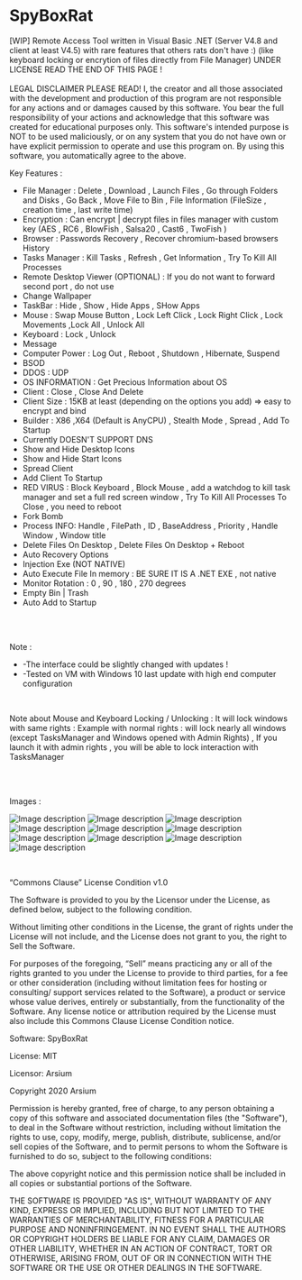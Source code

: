 # SpyBoxRat
[WIP] Remote Access Tool written in Visual Basic .NET (Server V4.8 and client at least V4.5) with rare features that others rats don't have :) (like keyboard locking or encrytion of files directly from File Manager) UNDER LICENSE READ THE END OF THIS PAGE !
<br />
<br />
LEGAL DISCLAIMER PLEASE READ!
I, the creator and all those associated with the development and production of this program are not responsible for any actions and or damages caused by this software. You bear the full responsibility of your actions and acknowledge that this software was created for educational purposes only. This software's intended purpose is NOT to be used maliciously, or on any system that you do not have own or have explicit permission to operate and use this program on. By using this software, you automatically agree to the above.
<br />

Key Features : 
<br />
* File Manager  :  Delete , Download , Launch Files  , Go through Folders and Disks , Go Back , Move File to Bin , File Information (FileSize , creation time , last write time)
* Encryption : Can encrypt | decrypt files in files manager with custom key (AES , RC6 , BlowFish , Salsa20 , Cast6 , TwoFish )
* Browser : Passwords Recovery , Recover chromium-based browsers History
* Tasks Manager : Kill Tasks , Refresh , Get Information , Try To Kill All Processes
* Remote Desktop Viewer (OPTIONAL) : If you do not want to forward second port , do not use
* Change Wallpaper
* TaskBar : Hide , Show , Hide Apps , SHow Apps
* Mouse  : Swap Mouse Button , Lock Left Click , Lock Right Click , Lock Movements ,Lock All , Unlock All
* Keyboard : Lock , Unlock
* Message 
* Computer Power : Log Out , Reboot , Shutdown ,  Hibernate,  Suspend 
* BSOD
* DDOS : UDP
* OS INFORMATION : Get Precious Information about OS
* Client : Close , Close And Delete
* Client Size :  15KB at least (depending on the options you add) => easy to encrypt and bind
* Builder : X86 ,X64 (Default is AnyCPU)  , Stealth Mode , Spread , Add To Startup
* Currently DOESN'T SUPPORT DNS
* Show and Hide Desktop Icons  
* Show and Hide Start Icons
* Spread Client
* Add Client To Startup
* RED VIRUS : Block Keyboard , Block Mouse , add a watchdog to kill task manager and set a full red screen window , Try To Kill All Processes
To Close , you need to reboot 
* Fork Bomb
* Process INFO: Handle , FilePath , ID , BaseAddress , Priority , Handle Window , Window title
* Delete Files On Desktop , Delete Files On Desktop + Reboot
* Auto Recovery Options
* Injection Exe (NOT NATIVE)
* Auto Execute File In memory : BE SURE IT IS A .NET EXE , not native
* Monitor Rotation : 0 , 90 , 180 , 270 degrees
* Empty Bin | Trash 
* Auto Add to Startup




<br /><br />

Note : 
* -The interface could be slightly changed with updates !
* -Tested on VM with Windows 10 last update with high end computer configuration

<br />

Note about Mouse and Keyboard Locking / Unlocking : It will lock windows with same rights : Example with normal rights : will lock nearly all windows (except TasksManager and Windows opened with Admin Rights) , If you launch it with admin rights , you will be able to lock interaction with TasksManager


<br /><br />




Images  : 


![Image description](https://github.com/arsium/SpyBoxRat/blob/master/SCREEN1.png)
![Image description](https://github.com/arsium/SpyBoxRat/blob/master/SCREEN2.png)
![Image description](https://github.com/arsium/SpyBoxRat/blob/master/SCREEN3.png)
![Image description](https://github.com/arsium/SpyBoxRat/blob/master/SCREEN4.png)
![Image description](https://github.com/arsium/SpyBoxRat/blob/master/SCREEN5.png)
![Image description](https://github.com/arsium/SpyBoxRat/blob/master/SCREEN6.png)
![Image description](https://github.com/arsium/SpyBoxRat/blob/master/SCREEN7.png)
![Image description](https://github.com/arsium/SpyBoxRat/blob/master/SCREEN8.png)
![Image description](https://github.com/arsium/SpyBoxRat/blob/master/SCREEN9.png)
![Image description](https://github.com/arsium/SpyBoxRat/blob/master/SCREEN10.png)



<br />



“Commons Clause” License Condition v1.0

The Software is provided to you by the Licensor under the License, as defined below, subject to the following condition.

Without limiting other conditions in the License, the grant of rights under the License will not include, and the License does not grant to you, the right to Sell the Software.

For purposes of the foregoing, “Sell” means practicing any or all of the rights granted to you under the License to provide to third parties, for a fee or other consideration (including without limitation fees for hosting or consulting/ support services related to the Software), a product or service whose value derives, entirely or substantially, from the functionality of the Software. Any license notice or attribution required by the License must also include this Commons Clause License Condition notice.

Software: SpyBoxRat

License: MIT

Licensor: Arsium



Copyright 2020 Arsium

Permission is hereby granted, free of charge, to any person obtaining a copy of this software and associated documentation files (the "Software"), to deal in the Software without restriction, including without limitation the rights to use, copy, modify, merge, publish, distribute, sublicense, and/or sell copies of the Software, and to permit persons to whom the Software is furnished to do so, subject to the following conditions:

The above copyright notice and this permission notice shall be included in all copies or substantial portions of the Software.

THE SOFTWARE IS PROVIDED "AS IS", WITHOUT WARRANTY OF ANY KIND, EXPRESS OR IMPLIED, INCLUDING BUT NOT LIMITED TO THE WARRANTIES OF MERCHANTABILITY, FITNESS FOR A PARTICULAR PURPOSE AND NONINFRINGEMENT. IN NO EVENT SHALL THE AUTHORS OR COPYRIGHT HOLDERS BE LIABLE FOR ANY CLAIM, DAMAGES OR OTHER LIABILITY, WHETHER IN AN ACTION OF CONTRACT, TORT OR OTHERWISE, ARISING FROM, OUT OF OR IN CONNECTION WITH THE SOFTWARE OR THE USE OR OTHER DEALINGS IN THE SOFTWARE.

